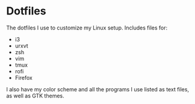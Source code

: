 # Dotfiles

The dotfiles I use to customize my Linux setup. Includes files for:
  * i3
  * urxvt
  * zsh
  * vim
  * tmux
  * rofi
  * Firefox

I also have my color scheme and all the programs I use listed as text files, as well as GTK themes. 
